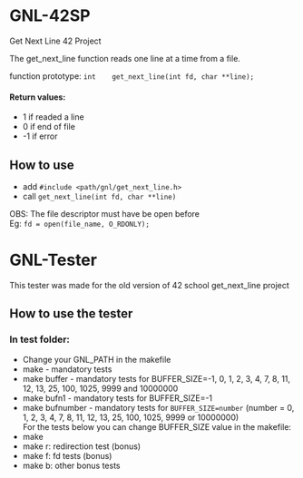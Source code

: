 # GNL-42SP
Get Next Line 42 Project

The get_next_line function reads one line at a time from a file.

function prototype: `int	get_next_line(int fd, char **line);`

#### Return values:
- 1 if readed a line
- 0 if end of file
- -1 if error

## How to use
- add `#include <path/gnl/get_next_line.h>`
- call `get_next_line(int fd, char **line)`

OBS: The file descriptor must have be open before\
Eg: `fd = open(file_name, O_RDONLY);`

# GNL-Tester
This tester was made for the old version of 42 school get_next_line project

## How to use the tester
### In test folder:
- Change your GNL_PATH in the makefile
- make - mandatory tests
- make buffer - mandatory tests for BUFFER_SIZE=-1, 0, 1, 2, 3, 4, 7, 8, 11, 12, 13, 25, 100, 1025, 9999 and 10000000
- make bufn1 - mandatory tests for BUFFER_SIZE=-1
- make bufnumber - mandatory tests for `BUFFER_SIZE=number` (number = 0, 1, 2, 3, 4, 7, 8, 11, 12, 13, 25, 100, 1025, 9999 or 10000000)\
For the tests below you can change BUFFER_SIZE value in the makefile:
- make
- make r: redirection test (bonus)
- make f: fd tests (bonus)
- make b: other bonus tests
